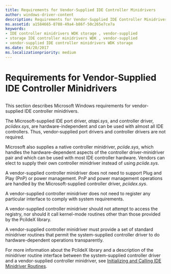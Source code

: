 ```yaml
---
title: Requirements for Vendor-Supplied IDE Controller Minidrivers
author: windows-driver-content
description: Requirements for Vendor-Supplied IDE Controller Minidrivers
ms.assetid: a1584665-8788-49a4-b86f-50c265e7ce7a
keywords:
- IDE controller minidrivers WDK storage , vendor-supplied
- storage IDE controller minidrivers WDK , vendor-supplied
- vendor-supplied IDE controller minidrivers WDK storage
ms.date: 04/20/2017
ms.localizationpriority: medium
---
```


# Requirements for Vendor-Supplied IDE Controller Minidrivers


## <span id="ddk_requirements_for_vendor_supplied_ide_controller_minidrivers_kg"></span><span id="DDK_REQUIREMENTS_FOR_VENDOR_SUPPLIED_IDE_CONTROLLER_MINIDRIVERS_KG"></span>


This section describes Microsoft Windows requirements for vendor-supplied IDE controller minidrivers.

The Microsoft-supplied IDE port driver, *atapi.sys*, and controller driver, *pciidex.sys*, are hardware-independent and can be used with almost all IDE controllers. Thus, vendor-supplied port drivers and controller drivers are not required.

Microsoft also supplies a native controller minidriver, *pciide.sys*, which handles the hardware-dependent aspects of the controller driver-minidriver pair and which can be used with most IDE controller hardware. Vendors can elect to supply their own controller minidriver instead of using *pciide.sys*.

A vendor-supplied controller minidriver does not need to support Plug and Play (PnP) or power management. PnP and power management operations are handled by the Microsoft-supplied controller driver, *pciidex.sys*.

A vendor-supplied controller minidriver does not need to register any particular interface to comply with system requirements.

A vendor-supplied controller minidriver should not attempt to access the registry, nor should it call kernel-mode routines other than those provided by the PciIdeX library.

A vendor-supplied controller minidriver must provide a set of standard minidriver routines that permit the system-supplied controller driver to do hardware-dependent operations transparently.

For more information about the PciIdeX library and a description of the minidriver routine interface between the system-supplied controller driver and a vendor-supplied controller minidriver, see [Initializing and Calling IDE Minidriver Routines](initializing-and-calling-ide-minidriver-routines.md).

 

 




